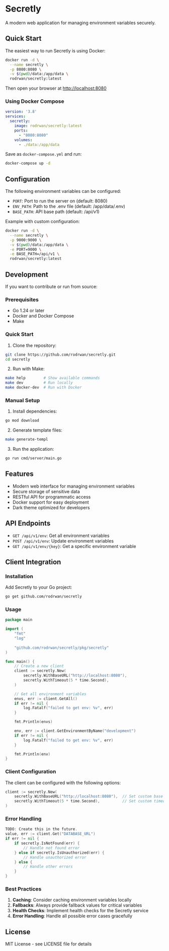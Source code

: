 # Secretly

A modern web application for managing environment variables securely.

## Quick Start

The easiest way to run Secretly is using Docker:

```bash
docker run -d \
  --name secretly \
  -p 8080:8080 \
  -v $(pwd)/data:/app/data \
  rodrwan/secretly:latest
```

Then open your browser at [http://localhost:8080](http://localhost:8080)

### Using Docker Compose

```yaml
version: '3.8'
services:
  secretly:
    image: rodrwan/secretly:latest
    ports:
      - "8080:8080"
    volumes:
      - ./data:/app/data
```

Save as `docker-compose.yml` and run:
```bash
docker-compose up -d
```

## Configuration

The following environment variables can be configured:

- `PORT`: Port to run the server on (default: 8080)
- `ENV_PATH`: Path to the .env file (default: /app/data/.env)
- `BASE_PATH`: API base path (default: /api/v1)

Example with custom configuration:

```bash
docker run -d \
  --name secretly \
  -p 9000:9000 \
  -v $(pwd)/data:/app/data \
  -e PORT=9000 \
  -e BASE_PATH=/api/v1 \
  rodrwan/secretly:latest
```

## Development

If you want to contribute or run from source:

### Prerequisites

- Go 1.24 or later
- Docker and Docker Compose
- Make

### Quick Start

1. Clone the repository:
```bash
git clone https://github.com/rodrwan/secretly.git
cd secretly
```

2. Run with Make:
```bash
make help        # Show available commands
make dev         # Run locally
make docker-dev  # Run with Docker
```

### Manual Setup

1. Install dependencies:
```bash
go mod download
```

2. Generate template files:
```bash
make generate-templ
```

3. Run the application:
```bash
go run cmd/server/main.go
```

## Features

- Modern web interface for managing environment variables
- Secure storage of sensitive data
- RESTful API for programmatic access
- Docker support for easy deployment
- Dark theme optimized for developers

## API Endpoints

- `GET /api/v1/env`: Get all environment variables
- `POST /api/v1/env`: Update environment variables
- `GET /api/v1/env/{key}`: Get a specific environment variable

## Client Integration

### Installation

Add Secretly to your Go project:

```bash
go get github.com/rodrwan/secretly
```

### Usage

```go
package main

import (
    "fmt"
    "log"
    
    "github.com/rodrwan/secretly/pkg/secretly"
)

func main() {
    // Create a new client
    client := secretly.New(
        secretly.WithBaseURL("http://localhost:8080"),
        secretly.WithTimeout(5 * time.Second),
    )

    // Get all environment variables
    envs, err := client.GetAll()
	if err != nil {
		log.Fatalf("failed to get env: %v", err)
	}

	fmt.Println(envs)

    env, err := client.GetEnvironmentByName("development")
	if err != nil {
		log.Fatalf("failed to get env: %v", err)
	}

	fmt.Println(env)
}
```

### Client Configuration

The client can be configured with the following options:

```go
client := secretly.New(
    secretly.WithBaseURL("http://localhost:8080"),  // Set custom base URL
    secretly.WithTimeout(5 * time.Second),          // Set custom timeout
)
```

### Error Handling

```go
TODO: Create this in the future.
value, err := client.Get("DATABASE_URL")
if err != nil {
    if secretly.IsNotFound(err) {
        // Handle not found error
    } else if secretly.IsUnauthorized(err) {
        // Handle unauthorized error
    } else {
        // Handle other errors
    }
}
```

### Best Practices

1. **Caching**: Consider caching environment variables locally
2. **Fallbacks**: Always provide fallback values for critical variables
3. **Health Checks**: Implement health checks for the Secretly service
4. **Error Handling**: Handle all possible error cases gracefully

## License

MIT License - see LICENSE file for details


